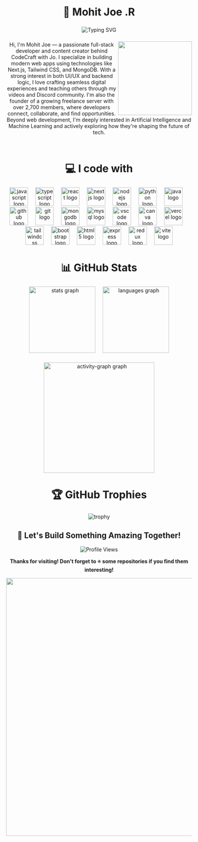 <h1 align="center">👋 Mohit Joe .R</h1>

###

<div align="center">
  <img src="https://readme-typing-svg.herokuapp.com?font=Fira+Code&weight=600&size=28&pause=1000&color=6366F1&center=true&vCenter=true&random=false&width=600&lines=Full-Stack+Developer+%F0%9F%9A%80;Content+Creator+%F0%9F%8E%A5;AI+%26+ML+Enthusiast+%F0%9F%A4%96;Community+Builder+%F0%9F%8C%9F" alt="Typing SVG" />
</div>

###

<img align="right" height="200" src="https://user-images.githubusercontent.com/74038190/229223263-cf2e4b07-2615-4f87-9c38-e37600f8381a.gif" />

<p align="center">Hi, I'm Mohit Joe — a passionate full-stack developer and content creator behind CodeCraft with Jo. I specialize in building modern web apps using technologies like Next.js, Tailwind CSS, and MongoDB. With a strong interest in both UI/UX and backend logic, I love crafting seamless digital experiences and teaching others through my videos and Discord community. I'm also the founder of a growing freelance server with over 2,700 members, where developers connect, collaborate, and find opportunities. Beyond web development, I'm deeply interested in Artificial Intelligence and Machine Learning and actively exploring how they're shaping the future of tech.</p>

<br clear="right"/>

###

<h1 align="center">💻 I code with</h1>

###

<div align="center">
  <img src="https://cdn.jsdelivr.net/gh/devicons/devicon/icons/javascript/javascript-original.svg" height="50" alt="javascript logo"  />
  <img width="12" />
  <img src="https://cdn.jsdelivr.net/gh/devicons/devicon/icons/typescript/typescript-original.svg" height="50" alt="typescript logo"  />
  <img width="12" />
  <img src="https://cdn.jsdelivr.net/gh/devicons/devicon/icons/react/react-original.svg" height="50" alt="react logo"  />
  <img width="12" />
  <img src="https://cdn.jsdelivr.net/gh/devicons/devicon/icons/nextjs/nextjs-original.svg" height="50" alt="nextjs logo"  />
  <img width="12" />
  <img src="https://cdn.simpleicons.org/nodedotjs/339933" height="50" alt="nodejs logo"  />
  <img width="12" />
  <img src="https://cdn.jsdelivr.net/gh/devicons/devicon/icons/python/python-original.svg" height="50" alt="python logo"  />
  <img width="12" />
  <img src="https://cdn.jsdelivr.net/gh/devicons/devicon/icons/java/java-original.svg" height="50" alt="java logo"  />
  <img width="12" />
  <img src="https://cdn.jsdelivr.net/gh/devicons/devicon/icons/github/github-original.svg" height="50" alt="github logo"  />
  <img width="12" />
  <img src="https://cdn.jsdelivr.net/gh/devicons/devicon/icons/git/git-original.svg" height="50" alt="git logo"  />
  <img width="12" />
  <img src="https://cdn.jsdelivr.net/gh/devicons/devicon/icons/mongodb/mongodb-original.svg" height="50" alt="mongodb logo"  />
  <img width="12" />
  <img src="https://cdn.jsdelivr.net/gh/devicons/devicon/icons/mysql/mysql-original.svg" height="50" alt="mysql logo"  />
  <img width="12" />
  <img src="https://cdn.jsdelivr.net/gh/devicons/devicon/icons/vscode/vscode-original.svg" height="50" alt="vscode logo"  />
  <img width="12" />
  <img src="https://cdn.jsdelivr.net/gh/devicons/devicon/icons/canva/canva-original.svg" height="50" alt="canva logo"  />
  <img width="12" />
  <img src="https://cdn.simpleicons.org/vercel/000000" height="50" alt="vercel logo"  />
  <img width="12" />
  <img src="https://cdn.simpleicons.org/tailwindcss/06B6D4" height="50" alt="tailwindcss logo"  />
  <img width="12" />
  <img src="https://cdn.simpleicons.org/bootstrap/7952B3" height="50" alt="bootstrap logo"  />
  <img width="12" />
  <img src="https://cdn.simpleicons.org/html5/E34F26" height="50" alt="html5 logo"  />
  <img width="12" />
  <img src="https://cdn.simpleicons.org/express/000000" height="50" alt="express logo"  />
  <img width="12" />
  <img src="https://cdn.simpleicons.org/redux/764ABC" height="50" alt="redux logo"  />
  <img width="12" />
  <img src="https://cdn.simpleicons.org/vite/646CFF" height="50" alt="vite logo"  />
</div>

###

<h1 align="center">📊 GitHub Stats</h1>

###

<div align="center">
  <img src="https://github-readme-stats.vercel.app/api?username=mohitjoer&hide_title=false&hide_rank=false&show_icons=true&include_all_commits=true&count_private=true&disable_animations=false&theme=tokyonight&locale=en&hide_border=true&bg_color=1a1b27&title_color=70a5fd&icon_color=bf91f3&text_color=38bdae&order=1" height="180" alt="stats graph"  />
  <img width="12" />
  <img src="https://github-readme-stats.vercel.app/api/top-langs?username=mohitjoer&locale=en&hide_title=false&layout=compact&card_width=320&langs_count=6&theme=tokyonight&hide_border=true&bg_color=1a1b27&title_color=70a5fd&text_color=38bdae&order=2" height="180" alt="languages graph"  />
</div>

###

<div align="center">
  <img src="https://github-readme-activity-graph.vercel.app/graph?username=mohitjoer&radius=16&theme=tokyo-night&area=true&hide_border=true&bg_color=1a1b27&color=70a5fd&line=bf91f3&point=38bdae&order=5" height="300" alt="activity-graph graph"  />
</div>

###

<h1 align="center">🏆 GitHub Trophies</h1>

###

<div align="center">
  <img src="https://github-profile-trophy.vercel.app/?username=mohitjoer&theme=tokyonight&no-frame=true&no-bg=true&row=1&column=7" alt="trophy" />
</div>

###

<div align="center">
  <h2>💬 Let's Build Something Amazing Together!</h2>
  
  <img src="https://komarev.com/ghpvc/?username=mohitjoer&color=blueviolet&style=for-the-badge" alt="Profile Views" />
  
  <p><strong>Thanks for visiting! Don't forget to ⭐ some repositories if you find them interesting!</strong></p>
  
  <img src="https://user-images.githubusercontent.com/74038190/212284100-561aa473-3905-4a80-b561-0d28506553ee.gif" width="700">
</div>

###
